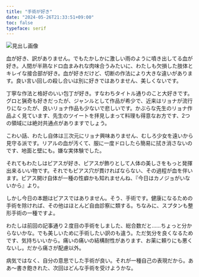 ```yaml
---
title: "手術が好き"
date: "2024-05-26T21:33:51+09:00"
toc: false
typeface: serif
---
```

![見出し画像](https://assets.st-note.com/production/uploads/images/141928113/rectangle_large_type_2_8d30546650a859d4adfea94b4d6344ac.png?width=1200)

血が好き、訳がありません。でもたかしかに激しい雨のように噴き出してる血が好き。人間が半熟なドロ血まみれな肉味合うみたいに、わたしも欠損した肢体とキレイな接合部が好き。血が好きだけど、切断の作法により大きな違いがあります。良い言い回しの殺し合いは別に好きではありません、美しくないです。

丁寧な作法と格好のいい包丁が好き。すなわちタイトル通りのこと大好きです。グロと猟奇も好きだったが、ジャンルとして作品が希少で、近来はリョナが流行りになったが、良いリョナ作品も少ないで悲しいです。かぶらな先生のリョナ作品よく見ています、先生のツイートを拝見しまって料理も得意なお方です、2つの領域には絶対共通点がありますでしょう。

こわい話、わたし自体は三次元にリョナ興味ありません、むしろ少女を遠いから見守る派です。リアルの血が汚くて、服に一度ドロしたら簡易に拭き消さないのです、地面と壁にも。嫌な実体験でした。

それてもわたしはピアスが好き、ピアスが飾りとして人体の美しさをもっと発揮出来るいい物です。それでもピアス穴が貫ければならない、その過程が血を伴います。ピアス開け自体が一種の性癖かも知れませんね、『今日はカノジョがいないから』より。

しかし今日の本題はピアスではありません。そう、手術です。健康になるための手術を除ければ、その他はほとんど自由診察に類する。ちなみに、スプタンも整形手術の一種ですよ。

わたしは前回の記事通り２度目の手術をしました、総合数だと……ちょっと分からないかな。でも美しいために手術したい訳のも違う。ただ気分を良くなるためです、気持ちいいから。痛いの痛いの結構耐性があります、お薬に頼りにも悪くないし。だから痛さが配慮以外。

病気ではなく、自分の意思でした手術が良い。それが一種自己の表現だから。ああ〜書き飽きれた、次回はどんな手術を受けようかな。


